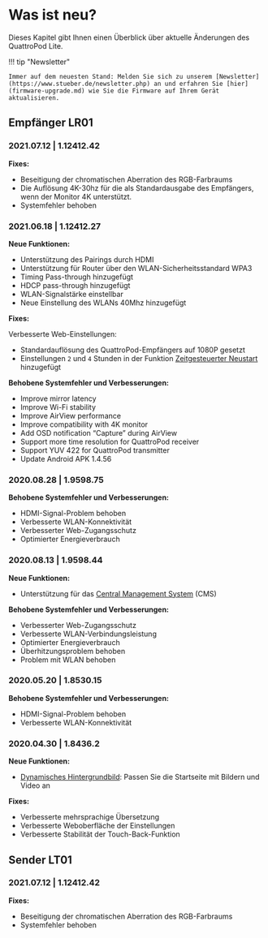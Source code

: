 # Was ist neu?

Dieses Kapitel gibt Ihnen einen Überblick über aktuelle Änderungen des QuattroPod Lite.

!!! tip "Newsletter"

    Immer auf dem neuesten Stand: Melden Sie sich zu unserem [Newsletter](https://www.stueber.de/newsletter.php) an und erfahren Sie [hier](firmware-upgrade.md) wie Sie die Firmware auf Ihrem Gerät aktualisieren.

## Empfänger LR01 

### 2021.07.12 | 1.12412.42

**Fixes:**

* Beseitigung der chromatischen Aberration des RGB-Farbraums
* Die Auflösung 4K-30hz für die als Standardausgabe des Empfängers, wenn der Monitor 4K unterstützt.
* Systemfehler behoben

### 2021.06.18 | 1.12412.27

**Neue Funktionen:**

* Unterstützung des Pairings durch HDMI
* Unterstützung für Router über den WLAN-Sicherheitsstandard WPA3
* Timing Pass-through hinzugefügt
* HDCP pass-through hinzugefügt
* WLAN-Signalstärke einstellbar
* Neue Einstellung des WLANs 40Mhz hinzugefügt

**Fixes:**

Verbesserte Web-Einstellungen:

* Standardauflösung des QuattroPod-Empfängers auf 1080P gesetzt
* Einstellungen `2` und `4` Stunden in der Funktion [Zeitgesteuerter Neustart](adv.settings.md#timedrestart) hinzugefügt

**Behobene Systemfehler und Verbesserungen:**

* Improve mirror latency
* Improve Wi-Fi stability
* Improve AirView performance
* Improve compatibility with 4K monitor
* Add OSD notification “Capture” during AirView
* Support more time resolution for QuattroPod receiver
* Support YUV 422 for QuattroPod transmitter
* Update Android APK 1.4.56

### 2020.08.28 | 1.9598.75

**Behobene Systemfehler und Verbesserungen:**

* HDMI-Signal-Problem behoben
* Verbesserte WLAN-Konnektivität
* Verbesserter Web-Zugangsschutz
* Optimierter Energieverbrauch

### 2020.08.13 | 1.9598.44

**Neue Funktionen:**

* Unterstützung für das [Central Management System](cms.md) (CMS)

**Behobene Systemfehler und Verbesserungen:**

* Verbesserter Web-Zugangsschutz
* Verbesserte WLAN-Verbindungsleistung
* Optimierter Energieverbrauch
* Überhitzungsproblem behoben
* Problem mit WLAN behoben

### 2020.05.20 | 1.8530.15

**Behobene Systemfehler und Verbesserungen:**

* HDMI-Signal-Problem behoben
* Verbesserte WLAN-Konnektivität

### 2020.04.30 | 1.8436.2


**Neue Funktionen:**

* [Dynamisches Hintergrundbild](dynamicwallpaper.md): Passen Sie die Startseite mit Bildern und Video an

**Fixes:**

* Verbesserte mehrsprachige Übersetzung
* Verbesserte Weboberfläche der Einstellungen
* Verbesserte Stabilität der Touch-Back-Funktion

## Sender LT01

### 2021.07.12 | 1.12412.42

**Fixes:**

* Beseitigung der chromatischen Aberration des RGB-Farbraums
* Systemfehler behoben